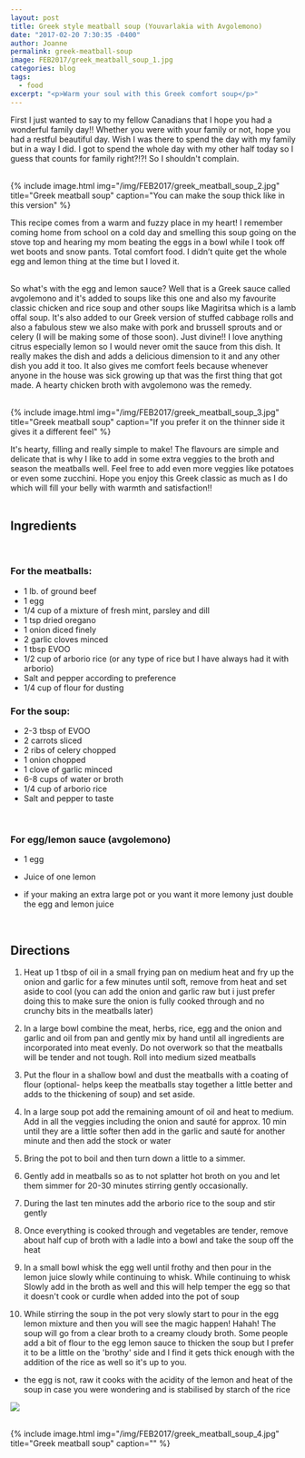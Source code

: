 ```yaml
---
layout: post
title: Greek style meatball soup (Youvarlakia with Avgolemono)
date: "2017-02-20 7:30:35 -0400"
author: Joanne
permalink: greek-meatball-soup
image: FEB2017/greek_meatball_soup_1.jpg
categories: blog
tags:
  - food
excerpt: "<p>Warm your soul with this Greek comfort soup</p>"
---
```


First I just wanted to say to my fellow Canadians that I hope you had a wonderful family day!! Whether you were with your family or not, hope you had a restful beautiful day. Wish I was there to spend the day with my family but in a way I did. I got to spend the whole day with my other half today so I guess that counts for family right?!?! So I shouldn't complain.
<br>
<br>

{% include image.html
            img="/img/FEB2017/greek_meatball_soup_2.jpg"
            title="Greek meatball soup"
            caption="You can make the soup thick like in this version" %}

This recipe comes from a warm and fuzzy place in my heart! I remember coming home from school on a cold day and smelling this soup going on the stove top and hearing my mom beating the eggs in a bowl while I took off wet boots and snow pants. Total comfort food. I didn’t quite get the whole egg and lemon thing at the time but I loved it.  
<br>

So what's with the egg and lemon sauce? Well that is a Greek sauce called avgolemono and it's added to soups like this one and also my favourite classic chicken and rice soup and other soups like Magiritsa which is a lamb offal soup.  It's also added to our Greek version of stuffed cabbage rolls and also a fabulous stew we also make with pork and brussell sprouts and or celery (I will be making some of those soon). Just divine!! I love anything citrus especially lemon so I would never omit the sauce from this dish. It really makes the dish and adds a delicious dimension to it and any other dish you add it too. It also gives me comfort feels because whenever anyone in the house was sick growing up that was the first thing that got made.  A hearty chicken broth with avgolemono was the remedy.
<br>
<br>

{% include image.html
            img="/img/FEB2017/greek_meatball_soup_3.jpg"
            title="Greek meatball soup"
            caption="If you prefer it on the thinner side it gives it a different feel" %}

It's hearty, filling and really simple to make! The flavours are simple and delicate that is why I like to add in some extra veggies to the broth and season the meatballs well. Feel free to add even more veggies like potatoes or even some zucchini. Hope you enjoy this Greek classic as much as I do which will fill your belly with warmth and satisfaction!!
<br>
<br>

## Ingredients
<br>

### For the meatballs:

* 1 lb. of ground beef
* 1 egg
* 1/4 cup of a mixture of fresh mint, parsley and dill
* 1 tsp dried oregano
* 1 onion diced finely
* 2 garlic cloves minced
* 1 tbsp EVOO
* 1/2 cup of arborio rice (or any type of rice but I have always had it with arborio)
* Salt and pepper according to preference
* 1/4 cup of flour for dusting

### For the soup:

* 2-3 tbsp of EVOO
* 2 carrots sliced
* 2 ribs of celery chopped
* 1 onion chopped
* 1 clove of garlic minced
* 6-8 cups of water or broth
* 1/4 cup of arborio rice
* Salt and pepper to taste
<br>

### For egg/lemon sauce (avgolemono)
* 1 egg
* Juice of one lemon

* if your making an extra large pot or you want it more lemony just double the egg and lemon juice
<br>

## Directions

1. Heat up 1 tbsp of oil in a small frying pan on medium heat and fry up the onion and garlic for a few minutes until soft, remove from heat and set aside to cool (you can add the onion and garlic raw but i just prefer doing this to make sure the onion is fully cooked through and no crunchy bits in the meatballs later)

1. In a large bowl combine the meat, herbs, rice, egg and the onion and garlic and oil from pan and gently mix by hand until all ingredients are incorporated into meat evenly. Do not overwork so that the meatballs will be tender and not tough. Roll into medium sized meatballs

1. Put the flour in a shallow bowl and dust the meatballs with a coating of flour (optional- helps keep the meatballs stay together a little better and adds to the thickening of soup) and set aside.

1. In a large soup pot add the remaining amount of oil and heat to medium. Add in all the veggies including the onion and sauté for approx. 10 min until they are a little softer then add in the garlic and sauté for another minute and then add the stock or water

1. Bring the pot to boil and then turn down a little to a simmer.  

1. Gently add in meatballs so as to not splatter hot broth on you and let them simmer for 20-30 minutes stirring gently occasionally.  

1. During the last ten minutes add the arborio rice to the soup and stir gently

1. Once everything is cooked through and vegetables are tender, remove about half cup of broth with a ladle into a bowl and take the soup
off the heat  

1. In a small bowl whisk the egg well until frothy and then pour in the lemon juice slowly while continuing to whisk. While continuing to whisk
Slowly add in the broth as well and this will help temper the egg so that it doesn't cook or curdle when added into the pot of soup

1. While stirring the soup in the pot very slowly start to pour in the egg lemon mixture and then you will see the magic happen! Hahah! The soup will go from a clear broth to a creamy cloudy broth. Some people add a bit of flour to the egg lemon sauce to thicken the soup
but I prefer it to be a little on the 'brothy' side and I find it gets thick enough with the addition of the rice as well so it's up to you.  

*  the egg is not, raw it cooks with the acidity of the lemon and heat of the soup in case you were wondering and is stabilised by starch of the rice


<p class="apple__news__logo"><a href="https://apple.news/TKVtoVhGUQSuiufA4bqI-gg"><img src="{{ basesite.url }}/img/apple_news.svg" /></a></p>

<br>
{% include image.html
            img="/img/FEB2017/greek_meatball_soup_4.jpg"
            title="Greek meatball soup"
            caption="" %}
